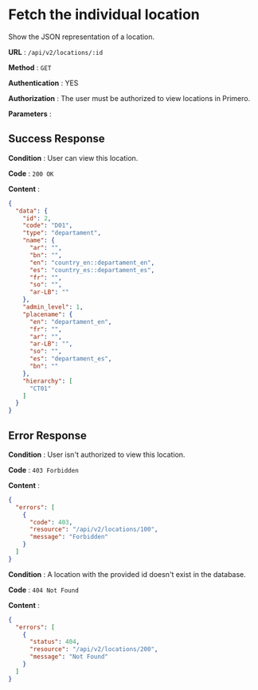 <!-- Copyright (c) 2014 - 2023 UNICEF. All rights reserved. -->

# Fetch the individual location

Show the JSON representation of a location.

**URL** : `/api/v2/locations/:id`

**Method** : `GET`

**Authentication** : YES

**Authorization** : The user must be authorized to view locations in Primero.

**Parameters** :

## Success Response

**Condition** : User can view this location.

**Code** : `200 OK`

**Content** :

```json
{
  "data": {
    "id": 2,
    "code": "D01",
    "type": "departament",
    "name": {
      "ar": "",
      "bn": "",
      "en": "country_en::departament_en",
      "es": "country_es::departament_es",
      "fr": "",
      "so": "",
      "ar-LB": ""
    },
    "admin_level": 1,
    "placename": {
      "en": "departament_en",
      "fr": "",
      "ar": "",
      "ar-LB": "",
      "so": "",
      "es": "departament_es",
      "bn": ""
    },
    "hierarchy": [
      "CT01"
    ]
  }
}
```

## Error Response

**Condition** : User isn't authorized to view this location.

**Code** : `403 Forbidden`

**Content** :

```json
{
  "errors": [
    {
      "code": 403,
      "resource": "/api/v2/locations/100",
      "message": "Forbidden"
    }
  ]
}
```

**Condition** : A location with the provided id doesn't exist in the database.

**Code** : `404 Not Found`

**Content** :

```json
{
  "errors": [
    {
      "status": 404,
      "resource": "/api/v2/locations/200",
      "message": "Not Found"
    }
  ]
}
```